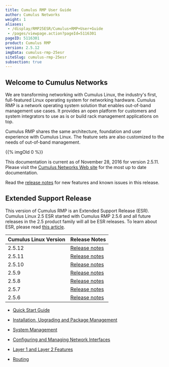 ```yaml
---
title: Cumulus RMP User Guide
author: Cumulus Networks
weight: 1
aliases:
 - /display/RMP25ESR/Cumulus+RMP+User+Guide
 - /pages/viewpage.action?pageId=5116301
pageID: 5116301
product: Cumulus RMP
version: 2.5.12
imgData: cumulus-rmp-25esr
siteSlug: cumulus-rmp-25esr
subsection: true
---
```

## <span>Welcome to Cumulus Networks</span>

We are transforming networking with Cumulus Linux, the industry's first,
full-featured Linux operating system for networking hardware. Cumulus
RMP is a network operating system solution that enables out-of-band
management use cases. It provides an open platform for customers and
system integrators to use as is or build rack management applications on
top.

Cumulus RMP shares the same architecture, foundation and user experience
with Cumulus Linux. The feature sets are also customized to the needs of
out-of-band management.

{{% imgOld 0 %}}

This documentation is current as of November 28, 2016 for version
2.5.11. Please visit the <span style="color: #007937;"> [Cumulus
Networks Web site](http://docs.cumulusnetworks.com) </span> for the most
up to date documentation.

Read the <span style="color: #007937;"> [release
notes](https://support.cumulusnetworks.com/hc/en-us/articles/223501428)
</span> for new features and known issues in this release.

## <span>Extended Support Release</span>

This version of Cumulus RMP is an Extended Support Release (ESR).
Cumulus Linux 2.5 ESR started with Cumulus RMP 2.5.6 and all future
releases in the 2.5 product family will all be ESR releases. To learn
about ESR, please read [this
article](https://support.cumulusnetworks.com/hc/en-us/articles/217132357).

| Cumulus Linux Version | Release Notes                                                                       |
| --------------------- | ----------------------------------------------------------------------------------- |
| 2.5.12                | [Release notes](https://support.cumulusnetworks.com/hc/en-us/articles/115002080008) |
| 2.5.11                | [Release notes](https://support.cumulusnetworks.com/hc/en-us/articles/235463847)    |
| 2.5.10                | [Release notes](https://support.cumulusnetworks.com/hc/en-us/articles/223501428)    |
| 2.5.9                 | [Release notes](https://support.cumulusnetworks.com/hc/en-us/articles/222275567)    |
| 2.5.8                 | [Release notes](https://support.cumulusnetworks.com/hc/en-us/articles/220642147)    |
| 2.5.7                 | [Release notes](https://support.cumulusnetworks.com/hc/en-us/articles/218015557)    |
| 2.5.6                 | [Release notes](https://support.cumulusnetworks.com/hc/en-us/articles/216229858)    |

  - [Quick Start Guide](/version/cumulus-rmp-25esr/Quick-Start-Guide)

  - [Installation, Upgrading and Package
    Management](/version/cumulus-rmp-25esr/System-Management/Installation-Upgrading-and-Package-Management/)

  - [System Management](/version/cumulus-rmp-25esr/System-Management/)

  - [Configuring and Managing Network
    Interfaces](/version/cumulus-rmp-25esr/Configuring-and-Managing-Network-Interfaces/)

  - [Layer 1 and Layer 2
    Features](/version/cumulus-rmp-25esr/Layer-1-and-Layer-2-Features/)

  - [Routing](/version/cumulus-rmp-25esr/Routing)

<article id="html-search-results" class="ht-content" style="display: none;">

</article>

<footer id="ht-footer">

</footer>
